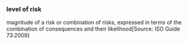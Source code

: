 ### level of risk

magnitude of a risk or combination of risks, expressed in terms of the combination of consequences and their likelihood[Source: ISO Guide 73:2009]